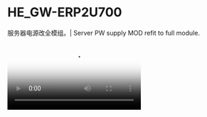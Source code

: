 # HE_GW-ERP2U700
服务器电源改全模组。| Server PW supply MOD refit to full module.





<video src="http://mpvideo.qpic.cn/0bf2qeaacaaaziaop52gerqvbaodagaqaaia.f10002.mp4?dis_k=62c72bc6a94d6fa39851f4d102b20ba7&amp;dis_t=1632036663&amp;vid=wxv_2054272055751032832&amp;format_id=10002&amp;support_redirect=0&amp;mmversion=false" poster="http://mmbiz.qpic.cn/mmbiz_jpg/VwEBkpo9eoTOiaDialNcj7uCQCBBD0JjibqnUHGJurgp8K7Jf2Eia9mW4sdXPyA86U40TpVl4ibTn6wxZ1qY0yCJJZQ/0?wx_fmt=jpeg" webkit-playsinline="isiPhoneShowPlaysinline" playsinline="isiPhoneShowPlaysinline" preload="metadata" crossorigin="anonymous" controlslist="nodownload" class="video_fill">
您的浏览器不支持 video 标签</video>

